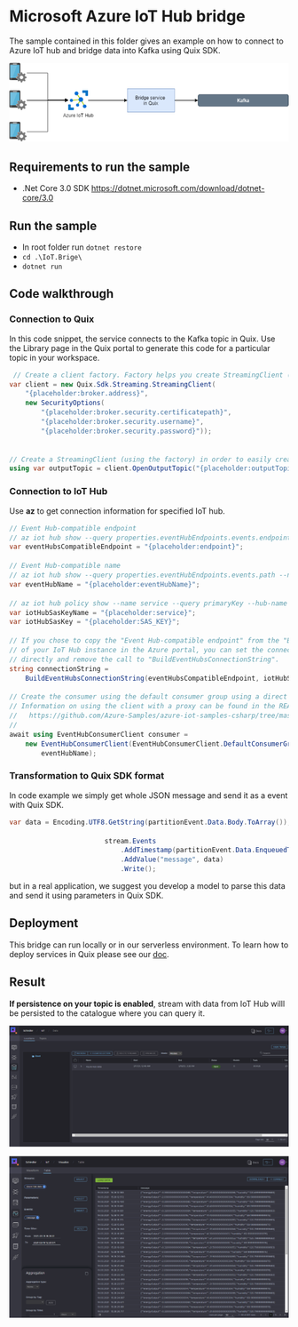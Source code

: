 # Microsoft Azure IoT Hub bridge
The sample contained in this folder gives an example on how to connect to Azure IoT hub and bridge data into Kafka using Quix SDK.

[![](img/iot-bridge.png)](doc/iot-bridge.png "Architecture") 

## Requirements to run the sample
- .Net Core 3.0 SDK https://dotnet.microsoft.com/download/dotnet-core/3.0

## Run the sample
- In root folder run `dotnet restore`
- `cd .\IoT.Brige\`
- `dotnet run`


## Code walkthrough

### Connection to Quix
In this code snippet, the service connects to the Kafka topic in Quix. Use the Library page in the Quix portal to generate this code for a particular topic in your workspace.
```csharp
 // Create a client factory. Factory helps you create StreamingClient (see below) a little bit easier
var client = new Quix.Sdk.Streaming.StreamingClient(
    "{placeholder:broker.address}",
    new SecurityOptions(
        "{placeholder:broker.security.certificatepath}",
        "{placeholder:broker.security.username}",
        "{placeholder:broker.security.password}"));


// Create a StreamingClient (using the factory) in order to easily create new streams for the above configured topic
using var outputTopic = client.OpenOutputTopic("{placeholder:outputTopic}");
```

### Connection to IoT Hub
Use **az** to get connection information for specified IoT hub.

```csharp
// Event Hub-compatible endpoint
// az iot hub show --query properties.eventHubEndpoints.events.endpoint --name {your IoT Hub name}
var eventHubsCompatibleEndpoint = "{placeholder:endpoint}";

// Event Hub-compatible name
// az iot hub show --query properties.eventHubEndpoints.events.path --name {your IoT Hub name}
var eventHubName = "{placeholder:eventHubName}";

// az iot hub policy show --name service --query primaryKey --hub-name {your IoT Hub name}
var iotHubSasKeyName = "{placeholder:service}";
var iotHubSasKey = "{placeholder:SAS_KEY}";

// If you chose to copy the "Event Hub-compatible endpoint" from the "Built-in endpoints" section
// of your IoT Hub instance in the Azure portal, you can set the connection string to that value
// directly and remove the call to "BuildEventHubsConnectionString".
string connectionString =
    BuildEventHubsConnectionString(eventHubsCompatibleEndpoint, iotHubSasKeyName, iotHubSasKey);

// Create the consumer using the default consumer group using a direct connection to the service.
// Information on using the client with a proxy can be found in the README for this quick start, here:
//   https://github.com/Azure-Samples/azure-iot-samples-csharp/tree/master/iot-hub/Quickstarts/read-d2c-messages/README.md#websocket-and-proxy-support
//
await using EventHubConsumerClient consumer =
    new EventHubConsumerClient(EventHubConsumerClient.DefaultConsumerGroupName, connectionString,
        eventHubName);
```

### Transformation to Quix SDK format
In code example we simply get whole JSON message and send it as a event with Quix SDK.

```csharp
var data = Encoding.UTF8.GetString(partitionEvent.Data.Body.ToArray());

                        stream.Events
                            .AddTimestamp(partitionEvent.Data.EnqueuedTime.ToUniversalTime().DateTime)
                            .AddValue("message", data)
                            .Write();
```
but in a real application, we suggest you develop a model to parse this data and send it using parameters in Quix SDK. 

## Deployment
This bridge can run locally or in our serverless environment. To learn how to deploy services in Quix please see our [doc](https://documentation.platform.quix.ai/deploy/).

## Result
**If persistence on your topic is enabled**, stream with data from IoT Hub willl be persisted to the catalogue where you can query it. 

[![](img/azure-hub-data.png)](img/azure-hub-data.png "Stream in data catalogue")


[![](img/events-table.png)](img/events-table.png "Model parameters in parameter browser")
